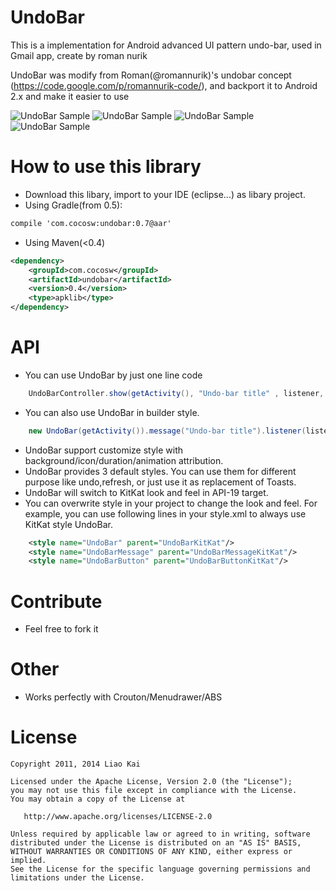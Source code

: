 UndoBar
=======

This is a implementation for Android advanced UI pattern undo-bar, used in Gmail app, create by roman nurik

UndoBar was modify from Roman(@romannurik)'s undobar concept (https://code.google.com/p/romannurik-code/), and backport it to Android 2.x and make it easier to use

![UndoBar Sample](https://github.com/soarcn/UndoBar/blob/master/art/kitkat.png?raw=true)
![UndoBar Sample](https://github.com/soarcn/UndoBar/blob/master/art/redo.png?raw=true)
![UndoBar Sample](https://github.com/soarcn/UndoBar/blob/master/art/refresh.png?raw=true)
![UndoBar Sample](https://github.com/soarcn/UndoBar/blob/master/art/customize.png?raw=true)


How to use this library
=======

- Download this libary, import to your IDE (eclipse...) as libary project.
- Using Gradle(from 0.5):

```xml
compile 'com.cocosw:undobar:0.7@aar'
```

- Using Maven(<0.4)

```xml
<dependency>
    <groupId>com.cocosw</groupId>
    <artifactId>undobar</artifactId>
    <version>0.4</version>
    <type>apklib</type>
</dependency>
```



API
=======

- You can use UndoBar by just one line code

``` java
    UndoBarController.show(getActivity(), "Undo-bar title" , listener, undoToken);
```
- You can also use UndoBar in builder style.

``` java
    new UndoBar(getActivity()).message("Undo-bar title").listener(listener).show;
```

- UndoBar support customize style with background/icon/duration/animation attribution.
- UndoBar provides 3 default styles. You can use them for different purpose like undo,refresh, or just use it as replacement of Toasts.
- UndoBar will switch to KitKat look and feel in API-19 target.
- You can overwrite style in your project to change the look and feel. For example, you can use following lines in your style.xml to always use KitKat style UndoBar.

```xml
    <style name="UndoBar" parent="UndoBarKitKat"/>
    <style name="UndoBarMessage" parent="UndoBarMessageKitKat"/>
    <style name="UndoBarButton" parent="UndoBarButtonKitKat"/>
```

Contribute
=======

- Feel free to fork it


Other
=======
- Works perfectly with Crouton/Menudrawer/ABS


License
=======

    Copyright 2011, 2014 Liao Kai

    Licensed under the Apache License, Version 2.0 (the "License");
    you may not use this file except in compliance with the License.
    You may obtain a copy of the License at

       http://www.apache.org/licenses/LICENSE-2.0

    Unless required by applicable law or agreed to in writing, software
    distributed under the License is distributed on an "AS IS" BASIS,
    WITHOUT WARRANTIES OR CONDITIONS OF ANY KIND, either express or implied.
    See the License for the specific language governing permissions and
    limitations under the License.
